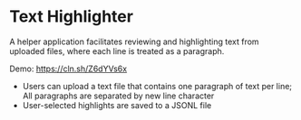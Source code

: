 # Text Highlighter
A helper application facilitates reviewing and highlighting text from uploaded files, where each line is treated as a paragraph. 

Demo: https://cln.sh/Z6dYVs6x

- Users can upload a text file that contains one paragraph of text per line; All paragraphs are separated by new line character
- User-selected highlights are saved to a JSONL file
